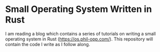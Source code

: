 # Small Operating System Written in Rust

I am reading a blog which contains a series of tutorials on writing a small operating system in Rust (https://os.phil-opp.com/). This repository will contain the code I write as I follow along.
